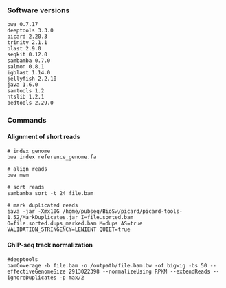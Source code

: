 ### Software versions
```
bwa 0.7.17
deeptools 3.3.0
picard 2.20.3 
trinity 2.1.1
blast 2.9.0
seqkit 0.12.0
sambamba 0.7.0
salmon 0.8.1
igblast 1.14.0
jellyfish 2.2.10
java 1.6.0
samtools 1.2
htslib 1.2.1
bedtools 2.29.0
```

### Commands
#### Alignment of short reads

```
# index genome
bwa index reference_genome.fa

# align reads
bwa mem 

# sort reads 
sambamba sort -t 24 file.bam

# mark duplicated reads
java -jar -Xmx10G /home/pubseq/BioSw/picard/picard-tools-1.52/MarkDuplicates.jar I=file.sorted.bam O=file.sorted.dups_marked.bam M=dups AS=true VALIDATION_STRINGENCY=LENIENT QUIET=true

```
#### ChIP-seq track normalization

```
#deeptools
bamCoverage -b file.bam -o /outpath/file.bam.bw -of bigwig -bs 50 --effectiveGenomeSize 2913022398 --normalizeUsing RPKM --extendReads --ignoreDuplicates -p max/2

```